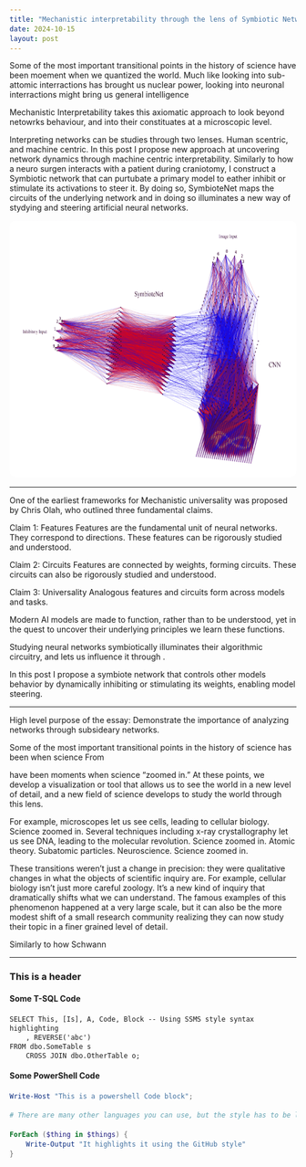 ```yaml
---
title: "Mechanistic interpretability through the lens of Symbiotic Networks"
date: 2024-10-15
layout: post
---
```


Some of the most important transitional points in the history of science have been moement when we quantized the world. Much like looking into sub-attomic interractions has brought us nuclear power, looking into neuronal interractions might bring us general intelligence 

Mechanistic Interpretability takes this axiomatic approach to look beyond netowrks behaviour, and into their constituates at a microscopic level. 

Interpreting networks can be studies through two lenses. Human scentric, and machine centric. In this post I propose new approach at uncovering network dynamics through machine centric interpretability. Similarly to how a neuro surgen interacts with a patient during craniotomy, I construct a Symbiotic network that can purtubate a primary model to eather inhibit or stimulate its activations to steer it.
By doing so, SymbioteNet maps the circuits of the underlying network and in doing so illuminates a new way of stydying and steering artificial neural networks.


<!-- width 750 is the perfect width for the blogs. height should be ~400 -->
<p align="center"><img src="../images/SymbioteNet.png" alt="Alt text" width="750" height="450" style="border-radius: 10px;"></p>

---

One of the earliest frameworks for Mechanistic universality was proposed by Chris Olah, who outlined three fundamental claims.

Claim 1: Features
Features are the fundamental unit of neural networks. They correspond to directions. These features can be rigorously studied and understood.

Claim 2: Circuits
Features are connected by weights, forming circuits.
These circuits can also be rigorously studied and understood.

Claim 3: Universality
Analogous features and circuits form across models and tasks.





 Modern AI models are made to function, rather than to be understood, yet in the quest to uncover their underlying principles we learn these functions.

Studying neural networks symbiotically illuminates their algorithmic circuitry, and lets us influence it through .

In this post I propose a symbiote network that controls other models behavior by dynamically inhibiting or stimulating its weights, enabling model steering.

---

High level purpose of the essay: Demonstrate the importance of analyzing networks through subsideary networks. 


Some of the most important transitional points in the history of science has been when science 
From 



have been moments when science “zoomed in.” 
At these points, we develop a visualization or tool that allows us to see the world
in a new level of detail, and a new field of science develops to study the world through this
lens.

For example, microscopes let us see cells, leading to cellular biology. Science zoomed in.
Several techniques including x-ray crystallography let us see DNA, leading to the molecular
revolution. Science zoomed in. Atomic theory. Subatomic particles. Neuroscience. Science
zoomed in.

These transitions weren’t just a change in precision: they were qualitative changes in what the
objects of scientific inquiry are. For example, cellular biology isn’t just more careful zoology.
It’s a new kind of inquiry that dramatically shifts what we can understand.
The famous examples of this phenomenon happened at a very large scale, but it can also be
the more modest shift of a small research community realizing they can now study their topic
in a finer grained level of detail.

Similarly to how Schwann 

---

### This is a header

#### Some T-SQL Code

```tsql
SELECT This, [Is], A, Code, Block -- Using SSMS style syntax highlighting
    , REVERSE('abc')
FROM dbo.SomeTable s
    CROSS JOIN dbo.OtherTable o;
```

#### Some PowerShell Code

```powershell
Write-Host "This is a powershell Code block";

# There are many other languages you can use, but the style has to be loaded first

ForEach ($thing in $things) {
    Write-Output "It highlights it using the GitHub style"
}
```
